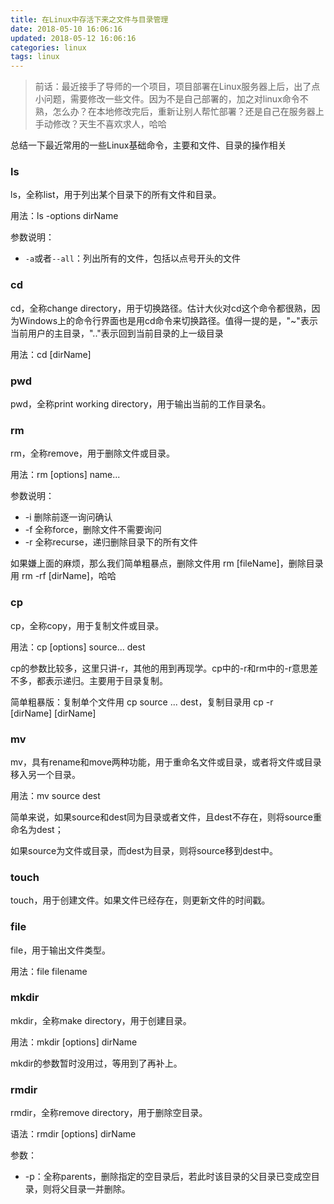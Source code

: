 ```yaml
---
title: 在Linux中存活下来之文件与目录管理
date: 2018-05-10 16:06:16
updated: 2018-05-12 16:06:16
categories: linux
tags: linux
---
```


> 前话：最近接手了导师的一个项目，项目部署在Linux服务器上后，出了点小问题，需要修改一些文件。因为不是自己部署的，加之对linux命令不熟，怎么办？在本地修改完后，重新让别人帮忙部署？还是自己在服务器上手动修改？天生不喜欢求人，哈哈

总结一下最近常用的一些Linux基础命令，主要和文件、目录的操作相关

<!--more-->

### ls

ls，全称list，用于列出某个目录下的所有文件和目录。

用法：ls -options dirName

参数说明：

* `-a`或者`--all`：列出所有的文件，包括以点号开头的文件

### cd

cd，全称change directory，用于切换路径。估计大伙对cd这个命令都很熟，因为Windows上的命令行界面也是用cd命令来切换路径。值得一提的是，"~"表示当前用户的主目录，".."表示回到当前目录的上一级目录

用法：cd [dirName]

### pwd

pwd，全称print working directory，用于输出当前的工作目录名。

### rm

rm，全称remove，用于删除文件或目录。

用法：rm [options] name...

参数说明：

* -i 删除前逐一询问确认
* -f 全称force，删除文件不需要询问
* -r 全称recurse，递归删除目录下的所有文件

如果嫌上面的麻烦，那么我们简单粗暴点，删除文件用 rm [fileName]，删除目录用 rm -rf [dirName]，哈哈

### cp

cp，全称copy，用于复制文件或目录。

用法：cp [options] source... dest

cp的参数比较多，这里只讲-r，其他的用到再现学。cp中的-r和rm中的-r意思差不多，都表示递归。主要用于目录复制。

简单粗暴版：复制单个文件用 cp source ... dest，复制目录用 cp -r [dirName]&nbsp;[dirName]

### mv

mv，具有rename和move两种功能，用于重命名文件或目录，或者将文件或目录移入另一个目录。

用法：mv source dest

简单来说，如果source和dest同为目录或者文件，且dest不存在，则将source重命名为dest；

如果source为文件或目录，而dest为目录，则将source移到dest中。

### touch

touch，用于创建文件。如果文件已经存在，则更新文件的时间戳。

### file

file，用于输出文件类型。

用法：file filename

### mkdir

mkdir，全称make directory，用于创建目录。

用法：mkdir [options] dirName

mkdir的参数暂时没用过，等用到了再补上。

### rmdir

rmdir，全称remove directory，用于删除空目录。

语法：rmdir [options] dirName

参数：

* -p：全称parents，删除指定的空目录后，若此时该目录的父目录已变成空目录，则将父目录一并删除。

